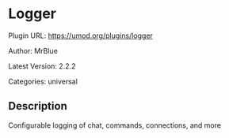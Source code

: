 # Logger

Plugin URL: https://umod.org/plugins/logger

Author: MrBlue

Latest Version: 2.2.2

Categories: universal

## Description

Configurable logging of chat, commands, connections, and more
